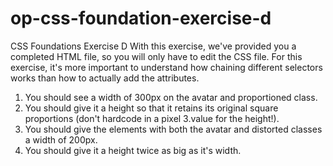 # op-css-foundation-exercise-d

CSS Foundations Exercise D
With this exercise, we've provided you a completed HTML file, so you will only have to edit the CSS file. For this exercise, it's more important to understand how chaining different selectors works than how to actually add the attributes.

1.  You should see a width of 300px on the avatar and proportioned class.
2.  You should give it a height so that it retains its original square proportions (don't hardcode in a pixel 3.value for the height!).
3.  You should give the elements with both the avatar and distorted classes a width of 200px.
4.  You should give it a height twice as big as it's width.
